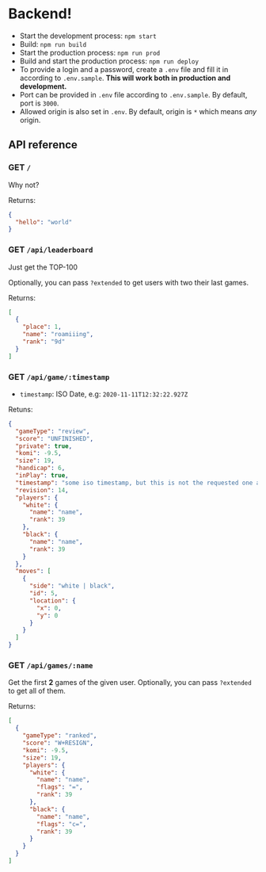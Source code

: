# Backend!

* Start the development process: `npm start`
* Build: `npm run build`
* Start the production process: `npm run prod`
* Build and start the production process: `npm run deploy`
* To provide a login and a password, create a `.env` file and fill it in according to `.env.sample`. **This will work both in production and development.**
* Port can be provided in `.env` file according to `.env.sample`. By default, port is `3000`.
* Allowed origin is also set in `.env`. By default, origin is `*` which means *any* origin.

## API reference

### GET `/`
Why not?

Returns:
```json
{
  "hello": "world"
}
```

### GET `/api/leaderboard`
Just get the TOP-100

Optionally, you can pass `?extended` to get users with two their last games.

Returns:

```json
[
  {
    "place": 1,
    "name": "roamiiing",
    "rank": "9d"
  }
]
```

### GET `/api/game/:timestamp`
* `timestamp`: ISO Date, e.g: `2020-11-11T12:32:22.927Z`

Retuns:

```json
{
  "gameType": "review",
  "score": "UNFINISHED",
  "private": true,
  "komi": -9.5,
  "size": 19,
  "handicap": 6,
  "inPlay": true,
  "timestamp": "some iso timestamp, but this is not the requested one as KGS creates copy of the game",
  "revision": 14,
  "players": {
    "white": {
      "name": "name",
      "rank": 39
    },
    "black": {
      "name": "name",
      "rank": 39
    }
  },
  "moves": [
    {
      "side": "white | black",
      "id": 5,
      "location": {
        "x": 0,
        "y": 0
      }
    }
  ]
}
```

### GET `/api/games/:name`

Get the first **2** games of the given user. Optionally, you can pass `?extended` to get all of them.

Returns:

```json
[
  {
    "gameType": "ranked",
    "score": "W+RESIGN",
    "komi": -9.5,
    "size": 19,
    "players": {
      "white": {
        "name": "name",
        "flags": "=",
        "rank": 39
      },
      "black": {
        "name": "name",
        "flags": "c=",
        "rank": 39
      }
    }
  }
]
```
